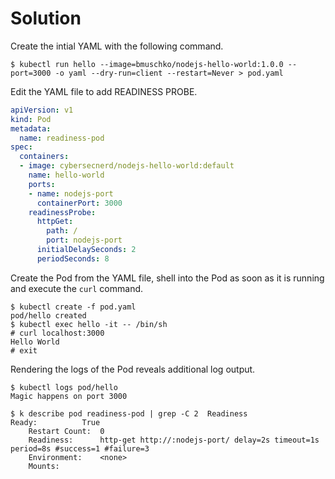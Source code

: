 # Solution

Create the intial YAML with the following command.

```shell
$ kubectl run hello --image=bmuschko/nodejs-hello-world:1.0.0 --port=3000 -o yaml --dry-run=client --restart=Never > pod.yaml
```

Edit the YAML file to add READINESS PROBE.

```yaml
apiVersion: v1
kind: Pod
metadata:
  name: readiness-pod
spec:
  containers:
  - image: cybersecnerd/nodejs-hello-world:default
    name: hello-world
    ports:
    - name: nodejs-port
      containerPort: 3000
    readinessProbe:
      httpGet:
        path: /
        port: nodejs-port
      initialDelaySeconds: 2
      periodSeconds: 8
```

Create the Pod from the YAML file, shell into the Pod as soon as it is running and execute the `curl` command.

```shell
$ kubectl create -f pod.yaml
pod/hello created
$ kubectl exec hello -it -- /bin/sh
# curl localhost:3000
Hello World
# exit
```

Rendering the logs of the Pod reveals additional log output.

```shell
$ kubectl logs pod/hello
Magic happens on port 3000

$ k describe pod readiness-pod | grep -C 2  Readiness
Ready:          True
    Restart Count:  0
    Readiness:      http-get http://:nodejs-port/ delay=2s timeout=1s period=8s #success=1 #failure=3
    Environment:    <none>
    Mounts:

```
